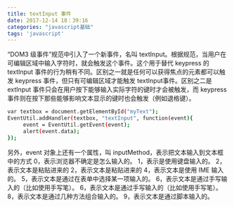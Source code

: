 ```yaml
---
title: textInput 事件
date: 2017-12-14 18：39:16
categories: "javascript基础"
tags: 'javascript'
---
```

“DOM3 级事件”规范中引入了一个新事件，名叫 textInput。根据规范，当用户在可编辑区域中输入字符时，就会触发这个事件。这个用于替代 keypress 的 textInput 事件的行为稍有不同。区别之一就是任何可以获得焦点的元素都可以触发 keypress 事件，但只有可编辑区域才能触发 textInput事件。区别之二是 extInput 事件只会在用户按下能够输入实际字符的键时才会被触发，而 keypress事件则在按下那些能够影响文本显示的键时也会触发（例如退格键）。
<!-- more -->
``` bash
var textbox = document.getElementById("myText");
EventUtil.addHandler(textbox, "textInput", function(event){
	 event = EventUtil.getEvent(event);
	 alert(event.data);
}); 
```
另外，event 对象上还有一个属性，叫 inputMethod，表示把文本输入到文本框中的方式
0，表示浏览器不确定是怎么输入的。
1，表示是使用键盘输入的。
2，表示文本是粘贴进来的
2，表示文本是粘贴进来的
4，表示文本是使用 IME 输入的。
5，表示文本是通过在表单中选择某一项输入的。
6，表示文本是通过手写输入的（比如使用手写笔）。
6，表示文本是通过手写输入的（比如使用手写笔）。
8，表示文本是通过几种方法组合输入的。
9，表示文本是通过脚本输入的。